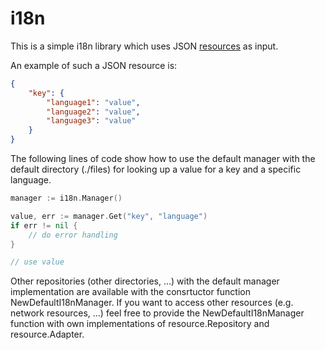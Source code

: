 # i18n

This is a simple i18n library which uses JSON [resources](http://www.github.com/chrstphlbr/resource) as input. 

An example of such a JSON resource is:
```json
{
	"key": {
		"language1": "value",
		"language2": "value",
		"language3": "value"
	}
}
```

The following lines of code show how to use the default manager with the default directory (./files) for looking up a value for a key and a specific language. 
```go
manager := i18n.Manager()

value, err := manager.Get("key", "language")
if err != nil {
	// do error handling
}

// use value

```

Other repositories (other directories, ...) with the default manager implementation are available with the consrtuctor function NewDefaultI18nManager. If you want to access other resources (e.g. network resources, ...) feel free to provide the NewDefaultI18nManager function with own implementations of resource.Repository and resource.Adapter.